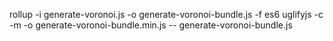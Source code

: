 rollup -i generate-voronoi.js -o generate-voronoi-bundle.js -f es6
uglifyjs -c -m -o generate-voronoi-bundle.min.js -- generate-voronoi-bundle.js

